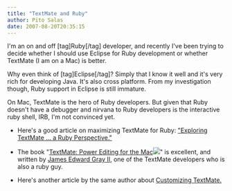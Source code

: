 ```yaml
---
title: "TextMate and Ruby"
author: Pito Salas
date: 2007-08-20T20:35:15
---
```




I'm an on and off [tag]Ruby[/tag] developer, and recently I've been trying to
decide whether I should use Eclipse for Ruby development or whether TextMate
(I am on a Mac) is better.

Why even think of [tag]Eclipse[/tag]? Simply that I know it well and it's very
rich for developing Java. It's also cross platform. From my investigation
though, Ruby support in Eclipse is still immature.

On Mac, TextMate is the hero of Ruby developers. But given that Ruby doesn't
have a debugger and nirvana to Ruby developers is the interactive ruby shell,
IRB, I'm not convinced yet.

  * Here's a good article on maximizing TextMate for Ruby: ["Exploring TextMate … a Ruby Perspective."](<http://www.lukeredpath.co.uk/2006/10/30/exploring-textmate-a-ruby-perspective>)

  * The book "[TextMate: Power Editing for the Mac](<http://www.amazon.com/gp/product/097873923X?ie=UTF8&tag=blogbridge-20&linkCode=as2&camp=1789&creative=9325&creativeASIN=097873923X>)![](http://www.assoc-amazon.com/e/ir?t=blogbridge-20&l=as2&o=1&a=097873923X)" is excellent, and written by [James Edward Gray II](<http://www.amazon.com/gp/pdp/profile/AP1Y9A6HE6JCJ/ref=cm_blog_dp_pdp/105-0747119-0187614>), one of the TextMate developers who is also a ruby guy.

  * Here's another article by the same author about [Customizing TextMate.](<http://www.macdevcenter.com/lpt/a/6983.>)


